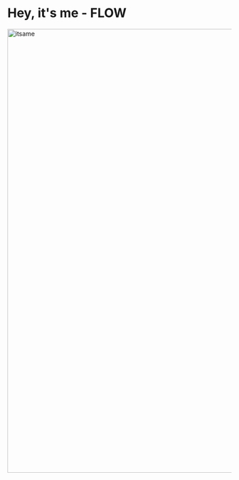 <h1>Hey, it's me - <B>FLOW</B></h1>
<img src="https://github.com/flow1990/flow1990/blob/main/Pictures/ich_kreis.png" alt="itsame" width="1000">
